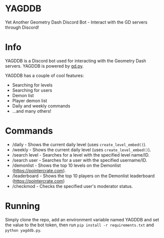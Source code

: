 # YAGDDB
Yet Another Geometry Dash Discord Bot - Interact with the GD servers through Discord!

# Info
YAGDDB is a Discord bot used for interacting with the Geometry Dash servers. YAGDDB is powered by [gd.py](https://github.com/nekitdev/gd.py).

YAGDDB has a couple of cool features:
- Searching for levels
- Searching for users
- Demon list
- Player demon list
- Daily and weekly commands
- ...and many others!

# Commands

- /daily - Shows the current daily level (uses `create_level_embed()`).
- /weekly - Shows the current daily level (uses `create_level_embed()`).
- /search level <name> - Searches for a level with the specified level name/ID.
- /search user <name> - Searches for a user with the specified username/ID.
- /demonlist - Shows the top 10 levels on the Demonlist (https://pointercrate.com).
- /leaderboard - Shows the top 10 players on the Demonlist leaderboard (https://pointercrate.com)
- /checkmod <name> - Checks the specified user's moderator status.

# Running

Simply clone the repo, add an environment variable named YAGDDB and set the value to the bot token, then run `pip install -r requirements.txt` and `python yagddb.py`.
